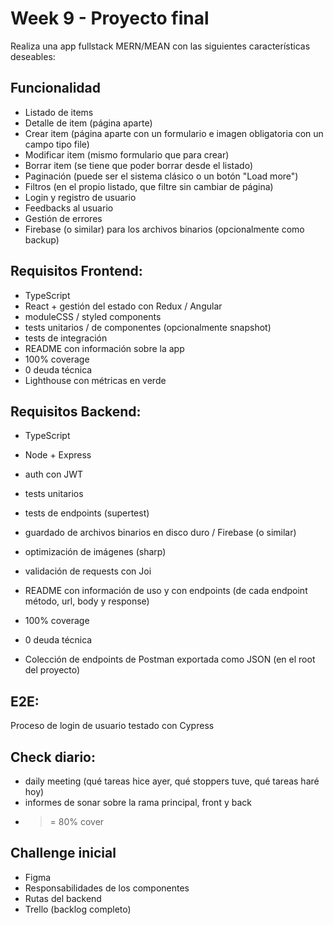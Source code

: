 # Week 9 - Proyecto final

Realiza una app fullstack MERN/MEAN con las siguientes características deseables:

## Funcionalidad

- Listado de items
- Detalle de item (página aparte)
- Crear item (página aparte con un formulario e imagen obligatoria con un campo tipo file)
- Modificar item (mismo formulario que para crear)
- Borrar item (se tiene que poder borrar desde el listado)
- Paginación (puede ser el sistema clásico o un botón "Load more")
- Filtros (en el propio listado, que filtre sin cambiar de página)
- Login y registro de usuario
- Feedbacks al usuario
- Gestión de errores
- Firebase (o similar) para los archivos binarios (opcionalmente como backup)

## Requisitos Frontend:

- TypeScript
- React + gestión del estado con Redux / Angular
- moduleCSS / styled components
- tests unitarios / de componentes (opcionalmente snapshot)
- tests de integración
- README con información sobre la app
- 100% coverage
- 0 deuda técnica
- Lighthouse con métricas en verde

## Requisitos Backend:

- TypeScript
- Node + Express
- auth con JWT
- tests unitarios
- tests de endpoints (supertest)
- guardado de archivos binarios en disco duro / Firebase (o similar)

- optimización de imágenes (sharp)
- validación de requests con Joi
- README con información de uso y con endpoints (de cada endpoint método, url, body y response)
- 100% coverage
- 0 deuda técnica
- Colección de endpoints de Postman exportada como JSON (en el root del proyecto)

## E2E:

Proceso de login de usuario testado con Cypress

## Check diario:

- daily meeting (qué tareas hice ayer, qué stoppers tuve, qué tareas haré hoy)
- informes de sonar sobre la rama principal, front y back
- > = 80% cover

## Challenge inicial

- Figma
- Responsabilidades de los componentes
- Rutas del backend
- Trello (backlog completo)
